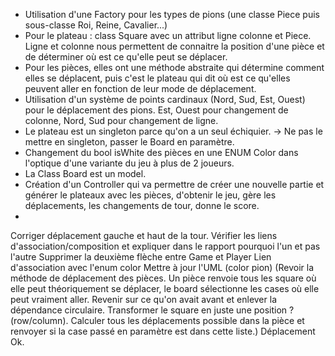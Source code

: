 - Utilisation d'une Factory pour les types de pions (une classe Piece puis sous-classe Roi, Reine, Cavalier...)
- Pour le plateau : class Square avec un attribut ligne colonne et Piece. Ligne et colonne nous permettent de connaitre la position d'une pièce et de déterminer où est ce qu'elle peut se déplacer.
- Pour les pièces, elles ont une méthode abstraite qui détermine comment elles se déplacent, puis c'est le plateau qui dit où est ce qu'elles peuvent aller en fonction de leur mode de déplacement.
- Utilisation d'un système de points cardinaux (Nord, Sud, Est, Ouest) pour le déplacement des pions. Est, Ouest pour changement de colonne, Nord, Sud pour changement de ligne.
- Le plateau est un singleton parce qu'on a un seul échiquier. -> Ne pas le mettre en singleton, passer le Board en paramètre.
- Changement du bool isWhite des pièces en une ENUM Color dans l'optique d'une variante du jeu à plus de 2 joueurs.
- La Class Board est un model.
- Création d'un Controller qui va permettre de créer une nouvelle partie et générer le plateaux avec les pièces, d'obtenir le jeu, gère les déplacements, les changements de tour, donne le score.
- 

Corriger déplacement gauche et haut de la tour.
Vérifier les liens d'association/composition et expliquer dans le rapport pourquoi l'un et pas l'autre
Supprimer la deuxième flèche entre Game et Player
Lien d'association avec l'enum color
Mettre à jour l'UML (color pion)
(Revoir la méthode de déplacement des pièces. Un pièce renvoie tous les square où elle peut théoriquement se déplacer, le board sélectionne les cases où elle peut vraiment aller. Revenir sur ce qu'on avait avant et enlever la dépendance circulaire. Transformer le square en juste une position ? (row/column). Calculer tous les déplacements possible dans la pièce et renvoyer si la case passé en paramètre est dans cette liste.) Déplacement Ok.